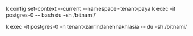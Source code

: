 k config set-context --current --namespace=tenant-paya
k exec -it  postgres-0 -- bash
du -sh /bitnami/

k exec -it  postgres-0 -n tenant-zarrindanehnakhlasia -- du -sh /bitnami/ 
